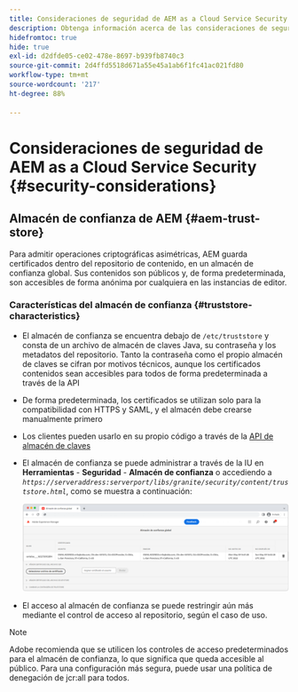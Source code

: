 ```yaml
---
title: Consideraciones de seguridad de AEM as a Cloud Service Security
description: Obtenga información acerca de las consideraciones de seguridad importantes al utilizar AEM as a Cloud Service
hidefromtoc: true
hide: true
exl-id: d2dfde05-ce02-478e-8697-b939fb8740c3
source-git-commit: 2d4ffd5518d671a55e45a1ab6f1fc41ac021fd80
workflow-type: tm+mt
source-wordcount: '217'
ht-degree: 88%

---
```


# Consideraciones de seguridad de AEM as a Cloud Service Security {#security-considerations}

## Almacén de confianza de AEM {#aem-trust-store}

Para admitir operaciones criptográficas asimétricas, AEM guarda certificados dentro del repositorio de contenido, en un almacén de confianza global. Sus contenidos son públicos y, de forma predeterminada, son accesibles de forma anónima por cualquiera en las instancias de editor.

### Características del almacén de confianza {#truststore-characteristics}

* El almacén de confianza se encuentra debajo de `/etc/truststore` y consta de un archivo de almacén de claves Java, su contraseña y los metadatos del repositorio. Tanto la contraseña como el propio almacén de claves se cifran por motivos técnicos, aunque los certificados contenidos sean accesibles para todos de forma predeterminada a través de la API
* De forma predeterminada, los certificados se utilizan solo para la compatibilidad con HTTPS y SAML, y el almacén debe crearse manualmente primero
* Los clientes pueden usarlo en su propio código a través de la [API de almacén de claves](https://developer.adobe.com/experience-manager/reference-materials/6-5/javadoc/com/adobe/granite/keystore/KeyStoreService.html#getTrustStore-org.apache.sling.api.resource.ResourceResolver-)
* El almacén de confianza se puede administrar a través de la IU en **Herramientas** - **Seguridad** - **Almacén de confianza** o accediendo a *`https://serveraddress:serverport/libs/granite/security/content/truststore.html`*, como se muestra a continuación:

  ![Administración del almacén de confianza](/help/security/assets/global-trust-store-modified.png)

* El acceso al almacén de confianza se puede restringir aún más mediante el control de acceso al repositorio, según el caso de uso.

>[!NOTE]
>
>Adobe recomienda que se utilicen los controles de acceso predeterminados para el almacén de confianza, lo que significa que queda accesible al público. Para una configuración más segura, puede usar una política de denegación de jcr:all para todos.

<!--
Commenting out section for now as requested by Lars

## Anonymous Permission Hardening Package {#anonymous-permission-hardening-package}

For more information on the Anonymous Hardening Package, see [Security Checklist](https://experienceleague.adobe.com/docs/experience-manager-65/administering/security/security-checklist.html#anonymous-permission-hardening-package).
-->

